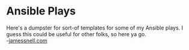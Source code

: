 <h1>Ansible Plays</h1>
Here's a dumpster for sort-of templates for some of my Ansible plays. I guess this could be useful for other folks, so here ya go.
<BR />
-<a href="https://jamessnell.com">jamessnell.com</a>
